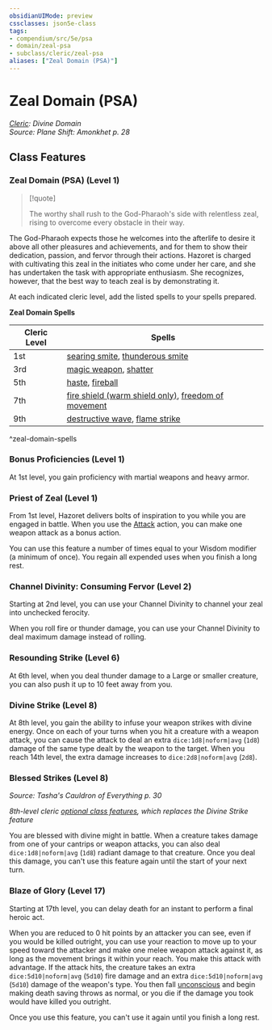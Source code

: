```yaml
---
obsidianUIMode: preview
cssclasses: json5e-class
tags:
- compendium/src/5e/psa
- domain/zeal-psa
- subclass/cleric/zeal-psa
aliases: ["Zeal Domain (PSA)"]
---
```

# Zeal Domain (PSA)
*[Cleric](cleric.md): Divine Domain*  
*Source: Plane Shift: Amonkhet p. 28*  


## Class Features

### Zeal Domain (PSA) (Level 1)

> [!quote]  
> 
> The worthy shall rush to the God-Pharaoh's side with relentless zeal, rising to overcome every obstacle in their way.

The God-Pharaoh expects those he welcomes into the afterlife to desire it above all other pleasures and achievements, and for them to show their dedication, passion, and fervor through their actions. Hazoret is charged with cultivating this zeal in the initiates who come under her care, and she has undertaken the task with appropriate enthusiasm. She recognizes, however, that the best way to teach zeal is by demonstrating it.

At each indicated cleric level, add the listed spells to your spells prepared.

**Zeal Domain Spells**

| Cleric Level | Spells |
|--------------|--------|
| 1st | [searing smite](2-Mechanics/CLI/spells/searing-smite.md), [thunderous smite](2-Mechanics/CLI/spells/thunderous-smite.md) |
| 3rd | [magic weapon](2-Mechanics/CLI/spells/magic-weapon.md), [shatter](2-Mechanics/CLI/spells/shatter.md) |
| 5th | [haste](2-Mechanics/CLI/spells/haste.md), [fireball](2-Mechanics/CLI/spells/fireball.md) |
| 7th | [fire shield (warm shield only)](2-Mechanics/CLI/spells/fire-shield.md), [freedom of movement](2-Mechanics/CLI/spells/freedom-of-movement.md) |
| 9th | [destructive wave](2-Mechanics/CLI/spells/destructive-wave.md), [flame strike](2-Mechanics/CLI/spells/flame-strike.md) |
^zeal-domain-spells

### Bonus Proficiencies (Level 1)

At 1st level, you gain proficiency with martial weapons and heavy armor.

### Priest of Zeal (Level 1)

From 1st level, Hazoret delivers bolts of inspiration to you while you are engaged in battle. When you use the [Attack](2-Mechanics/CLI/rules/actions.md#Attack) action, you can make one weapon attack as a bonus action.

You can use this feature a number of times equal to your Wisdom modifier (a minimum of once). You regain all expended uses when you finish a long rest.

### Channel Divinity: Consuming Fervor (Level 2)

Starting at 2nd level, you can use your Channel Divinity to channel your zeal into unchecked ferocity.

When you roll fire or thunder damage, you can use your Channel Divinity to deal maximum damage instead of rolling.

### Resounding Strike (Level 6)

At 6th level, when you deal thunder damage to a Large or smaller creature, you can also push it up to 10 feet away from you.

### Divine Strike (Level 8)

At 8th level, you gain the ability to infuse your weapon strikes with divine energy. Once on each of your turns when you hit a creature with a weapon attack, you can cause the attack to deal an extra `dice:1d8|noform|avg` (`1d8`) damage of the same type dealt by the weapon to the target. When you reach 14th level, the extra damage increases to `dice:2d8|noform|avg` (`2d8`).

### Blessed Strikes (Level 8)
_Source: Tasha's Cauldron of Everything p. 30_

*8th-level cleric [optional class features](2-Mechanics/CLI/rules/variant-rules/optional-class-features-tce.md), which replaces the Divine Strike feature*

You are blessed with divine might in battle. When a creature takes damage from one of your cantrips or weapon attacks, you can also deal `dice:1d8|noform|avg` (`1d8`) radiant damage to that creature. Once you deal this damage, you can't use this feature again until the start of your next turn.

### Blaze of Glory (Level 17)

Starting at 17th level, you can delay death for an instant to perform a final heroic act.

When you are reduced to 0 hit points by an attacker you can see, even if you would be killed outright, you can use your reaction to move up to your speed toward the attacker and make one melee weapon attack against it, as long as the movement brings it within your reach. You make this attack with advantage. If the attack hits, the creature takes an extra `dice:5d10|noform|avg` (`5d10`) fire damage and an extra `dice:5d10|noform|avg` (`5d10`) damage of the weapon's type. You then fall [unconscious](2-Mechanics/CLI/rules/conditions.md#Unconscious) and begin making death saving throws as normal, or you die if the damage you took would have killed you outright.

Once you use this feature, you can't use it again until you finish a long rest.